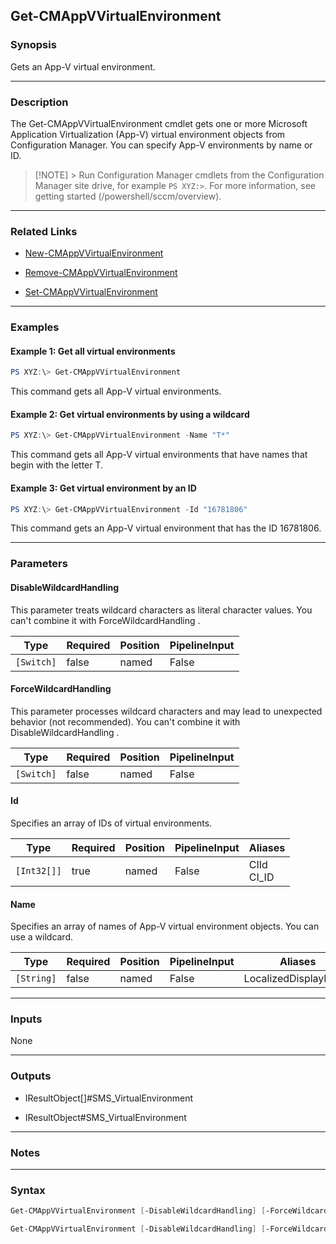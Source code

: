 Get-CMAppVVirtualEnvironment
----------------------------




### Synopsis
Gets an App-V virtual environment.



---


### Description

The Get-CMAppVVirtualEnvironment cmdlet gets one or more Microsoft Application Virtualization (App-V) virtual environment objects from Configuration Manager. You can specify App-V environments by name or ID.



> [!NOTE] > Run Configuration Manager cmdlets from the Configuration Manager site drive, for example `PS XYZ:>`. For more information, see getting started (/powershell/sccm/overview).



---


### Related Links
* [New-CMAppVVirtualEnvironment](New-CMAppVVirtualEnvironment)



* [Remove-CMAppVVirtualEnvironment](Remove-CMAppVVirtualEnvironment)



* [Set-CMAppVVirtualEnvironment](Set-CMAppVVirtualEnvironment)





---


### Examples
#### Example 1: Get all virtual environments
```PowerShell
PS XYZ:\> Get-CMAppVVirtualEnvironment
```
This command gets all App-V virtual environments.
#### Example 2: Get virtual environments by using a wildcard
```PowerShell
PS XYZ:\> Get-CMAppVVirtualEnvironment -Name "T*"
```
This command gets all App-V virtual environments that have names that begin with the letter T.
#### Example 3: Get virtual environment by an ID
```PowerShell
PS XYZ:\> Get-CMAppVVirtualEnvironment -Id "16781806"
```
This command gets an App-V virtual environment that has the ID 16781806.


---


### Parameters
#### **DisableWildcardHandling**

This parameter treats wildcard characters as literal character values. You can't combine it with ForceWildcardHandling .






|Type      |Required|Position|PipelineInput|
|----------|--------|--------|-------------|
|`[Switch]`|false   |named   |False        |



#### **ForceWildcardHandling**

This parameter processes wildcard characters and may lead to unexpected behavior (not recommended). You can't combine it with DisableWildcardHandling .






|Type      |Required|Position|PipelineInput|
|----------|--------|--------|-------------|
|`[Switch]`|false   |named   |False        |



#### **Id**

Specifies an array of IDs of virtual environments.






|Type       |Required|Position|PipelineInput|Aliases       |
|-----------|--------|--------|-------------|--------------|
|`[Int32[]]`|true    |named   |False        |CIId<br/>CI_ID|



#### **Name**

Specifies an array of names of App-V virtual environment objects. You can use a wildcard.






|Type      |Required|Position|PipelineInput|Aliases             |
|----------|--------|--------|-------------|--------------------|
|`[String]`|false   |named   |False        |LocalizedDisplayName|





---


### Inputs
None





---


### Outputs
* IResultObject[]#SMS_VirtualEnvironment


* IResultObject#SMS_VirtualEnvironment






---


### Notes




---


### Syntax
```PowerShell
Get-CMAppVVirtualEnvironment [-DisableWildcardHandling] [-ForceWildcardHandling] -Id <Int32[]> [<CommonParameters>]
```
```PowerShell
Get-CMAppVVirtualEnvironment [-DisableWildcardHandling] [-ForceWildcardHandling] [-Name <String>] [<CommonParameters>]
```
